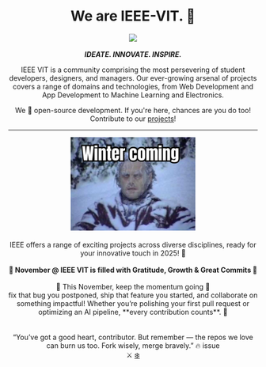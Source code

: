 <h1 align = "center">We are IEEE-VIT. 🚀</h1>
<p align="center">
  <img src="https://github.com/IEEE-VIT/.github/blob/main/profile/IEEE%20Space.png">
</p>

<p align="center">
  <b><i>IDEATE. INNOVATE. INSPIRE.</i></b>  
</p>

<p align="center">
  IEEE VIT is a community comprising the most persevering of student developers, designers, and managers. Our ever-growing arsenal of projects covers a range of domains and technologies, from Web Development and App Development to Machine Learning and Electronics. 
</p>

<p align="center">
  We 💙 open-source development. If you're here, chances are you do too! Contribute to our <a href="https://github.com/orgs/IEEE-VIT/repositories">projects</a>!  
</p>

---

<div align="center">
  <img src="https://github.com/Karan1114Anand/.github-IEEE/blob/november/profile/Winter-is-Coming-Memes-3.jpeg?raw=true" alt="IEEE Hacktober Meme" style="width: 50%; height: auto;">
  <br><br>IEEE offers a range of exciting projects across diverse disciplines, ready for your innovative touch in 2025! 🥳
</div>

<div align="center">
<br>
<b>🍂 November @ IEEE VIT is filled with Gratitude, Growth & Great Commits 🍂</b>
</div>

<div align="center">
  <br>
  🍂 This November, keep the momentum going 🍂<br>
  fix that bug you postponed, ship that feature you started, and collaborate on something impactful!  
  Whether you’re polishing your first pull request or optimizing an AI pipeline, **every contribution counts**. 🍂
</div>

<div align="center">
  <br>
  <br>“You’ve got a good heart, contributor. But remember — the repos we love can burn us too. Fork wisely, merge bravely.” 🔥 issue</code> 
</div>

<div align="center">
  <a>⚔️</a>
  <a href="https://youtu.be/2-F7K6UZEVg?si=RbQNxFmYLdsbHyMf" target="_blank">❄️</a>
</div>
